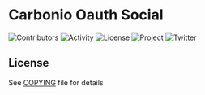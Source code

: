# Carbonio Oauth Social

![Contributors](https://img.shields.io/github/contributors/zextras/carbonio-oauth-social "Contributors")
![Activity](https://img.shields.io/github/commit-activity/m/zextras/carbonio-oauth-social "Activity") ![License](https://img.shields.io/badge/license-AGPL%203-green
"License")
![Project](https://img.shields.io/badge/project-carbonio-informational
"Project")
[![Twitter](https://img.shields.io/twitter/url/https/twitter.com/zextras.svg?style=social&label=Follow%20%40zextras)](https://twitter.com/zextras)

## License

See [COPYING](COPYING) file for details
